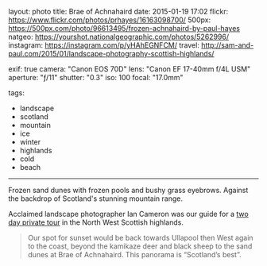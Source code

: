 layout: photo
title: Brae of Achnahaird
date: 2015-01-19 17:02
flickr: https://www.flickr.com/photos/prhayes/16163098700/
500px: https://500px.com/photo/96613495/frozen-achnahaird-by-paul-hayes
natgeo: https://yourshot.nationalgeographic.com/photos/5262996/
instagram: https://instagram.com/p/yHAhEGNFCM/
travel: http://sam-and-paul.com/2015/01/landscape-photography-scottish-highlands/

exif: true
camera: "Canon EOS 70D"
lens: "Canon EF 17-40mm f/4L USM"
aperture: "ƒ/11"
shutter: "0.3"
iso: 100
focal: "17.0mm"

tags:
  - landscape
  - scotland
  - mountain
  - ice
  - winter
  - highlands
  - cold
  - beach
---

Frozen sand dunes with frozen pools and bushy grass eyebrows. Against the backdrop of Scotland's stunning mountain range.

Acclaimed landscape photographer Ian Cameron was our guide for a [two day private tour](http://sam-and-paul.com/2015/01/landscape-photography-scottish-highlands/3/) in the North West Scottish highlands.

> Our spot for sunset would be back towards Ullapool then West again to the coast, beyond the kamikaze deer and black sheep to the sand dunes at Brae of Achnahaird. This panorama is “Scotland’s best”.
